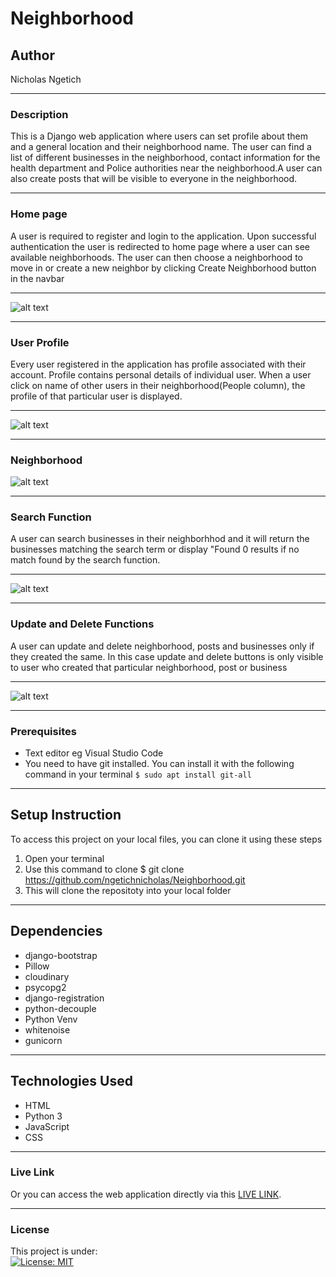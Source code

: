 # Neighborhood
## Author
Nicholas Ngetich
*****
### Description
This is a Django web application where users can set profile about them and a general location and their neighborhood name. The user can find a list of different businesses in the neighborhood, contact information for the health department and Police authorities near the neighborhood.A user can also create posts that will be visible to everyone in the neighborhood.
*****
### Home page
A user is required to register and login to the application. Upon successful authentication the user is redirected to home page where a user can see available neighborhoods. The user can then choose a neighborhood to move in or create a new neighbor by clicking Create Neighborhood button in the navbar
*****
![alt text](https://res.cloudinary.com/dbos9xidr/image/upload/v1627377247/screencapture-nick-neighbor-app-herokuapp-2021-07-27-11_42_31_x0wnuw.png)
*****
### User Profile
Every user registered in the application has profile associated with their account. Profile contains personal details of individual user. When a user click on name of other users in their neighborhood(People column), the profile of that particular user is displayed.
*****
![alt text](https://res.cloudinary.com/dbos9xidr/image/upload/v1627376253/screencapture-nick-neighbor-app-herokuapp-accounts-profile-2021-07-27-11_54_51_zx6jir.png)
*****
### Neighborhood
![alt text](https://res.cloudinary.com/dbos9xidr/image/upload/v1627376291/screencapture-nick-neighbor-app-herokuapp-neighborhood-10-2021-07-27-11_52_44_eridsu.png)
*****
### Search Function
A user can search businesses in their neighborhhod and it will return the businesses matching the search term or display "Found 0 results if no match found by the search function.
*****
![alt text](https://res.cloudinary.com/dbos9xidr/image/upload/v1627376603/screencapture-nick-neighbor-app-herokuapp-search-2021-07-27-12_02_21_kgycqc.png)
*****
### Update and Delete Functions
A user can update and delete neighborhood, posts and businesses only if they created the same. In this case update and delete buttons is only visible to user who created that particular neighborhood, post or business
*****
![alt text](https://res.cloudinary.com/dbos9xidr/image/upload/v1627376253/screencapture-nick-neighbor-app-herokuapp-update-post-9-2021-07-27-11_56_15_ostw5i.png)
*****
### Prerequisites
* Text editor eg Visual Studio Code
* You need to have git installed. You can install it with the following command in your terminal
`$ sudo apt install git-all`
*****
## Setup Instruction
To access this project on your local files, you can clone it using these steps
1. Open your terminal
1. Use this command to clone $ git clone https://github.com/ngetichnicholas/Neighborhood.git
1. This will clone the repositoty into your local folder
*****
## Dependencies
* django-bootstrap
* Pillow
* cloudinary
* psycopg2
* django-registration
* python-decouple
* Python Venv
* whitenoise
* gunicorn
*****
## Technologies Used
* HTML
* Python 3
* JavaScript
* CSS
******
### Live Link
Or you can access the web application directly via this [LIVE LINK](http://nick-neighbor-app.herokuapp.com/).
*****
### License
This project is under:  
[![License: MIT](https://img.shields.io/badge/License-MIT-yellow.svg)](/LICENSE)

